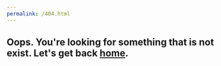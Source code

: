 ```yaml
---
permalink: /404.html
---
```


## Oops. You're looking for something that is not exist. Let's get back [home](https://handracs2007.github.io/sites).
